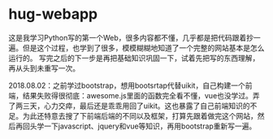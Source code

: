 # hug-webapp
这是我学习Python写的第一个Web，很多内容都不懂，几乎都是把代码跟着抄一遍。但是这个过程，也学到了很多，模模糊糊地知道了一个完整的网站基本是怎么运行的。
写完之后的下一步是再把基础知识巩固一下，试着先把写的东西理解，再从头到未重写一次。

2018.08.02：之前学过bootstrap，想用bootsrtap代替uikit，自己构建一个前端，结果失败得很彻底：awesome.js里面的函数完全看不懂，vue也没学过。弄了两三天，心力交瘁，最后还是乖乖用回了uikit。这也暴露了自己前端知识的不足。为此还特意去搜了下前端后端的不同以及框架，打算先跟着做完这个网站，然后再回头学一下javascript、jquery和vue等知识，再用bootstrap重新写一遍。 
